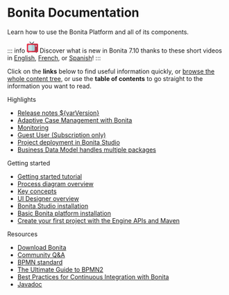 # Bonita Documentation

Learn how to use the Bonita Platform and all of its components.

::: info
![videos](images/tv.png)  Discover what is new in Bonita 7.10 thanks to these short videos in [English](https://www.youtube.com/playlist?list=PLvvoQatxaHOMcgZXuoQcM_6txUhwqru4B), [French](https://www.youtube.com/playlist?list=PLvvoQatxaHOPe6RwaiAdbCV6k_RbyYj9d), or [Spanish](https://www.youtube.com/playlist?list=PLvvoQatxaHOO564ejh-EggWJ_D_1U4SxB)!
:::


Click on the **links** below to find useful information quickly, or [browse the whole content tree](taxonomy.md), or use the **table of contents** to go straight to the information you want to read.

<div class="col-md-4">
<div class="panel panel-default">
<div class="panel-heading">Highlights</div>
<div class="panel-body">
<div class="menu-block-wrapper">

- [Release notes ${varVersion}](release-notes.md)<!--{li:.first .leaf}-->
- [Adaptive Case Management with Bonita](release-notes.md#acm)<!--{li:.first .leaf}-->
- [Monitoring](release-notes.md#monitoring)<!--{li:.first .leaf}-->
- [Guest User (Subscription only) ](release-notes.md#guest-user)<!--{li:.first .leaf}-->
- [Project deployment in Bonita Studio](release-notes.md#deploy-project)<!--{li:.first .leaf}-->
- [Business Data Model handles multiple packages](release-notes.md#bdm-multi-package)<!--{li:.first .leaf}-->
  <!--{ul:.menu .nav}-->

</div>
</div>
</div>
</div>
<div class="col-md-4">
<div class="panel panel-default">
<div class="panel-heading">Getting started</div>
<div class="panel-body">
<div class="menu-block-wrapper">

- [Getting started tutorial](_getting-started-tutorial.md)<!--{li:.first .leaf}-->
- [Process diagram overview](diagram-overview.md)<!--{li:.leaf}-->
- [Key concepts](key-concepts.md)<!--{li:.leaf}-->
- [UI Designer overview](ui-designer-overview.md)<!--{li:.leaf}-->
- [Bonita Studio installation](bonita-bpm-studio-installation.md)<!--{li:.leaf}-->
- [Basic Bonita platform installation](tomcat-bundle.md)<!--{li:.leaf}-->
- [Create your first project with the Engine APIs and Maven](create-your-first-project-with-the-engine-apis-and-maven.md)<!--{li:.last .leaf}-->
  <!--{ul:.menu .nav}-->

</div>
</div>
</div>
</div>
<div class="col-md-4">
<div class="panel panel-default">
<div class="panel-heading">Resources</div>
<div class="panel-body">
<div class="menu-block-wrapper menu-name-menu-quicklinks">

- [Download Bonita](http://www.bonitasoft.com/how-we-do-it/downloads)<!--{li:.first .leaf}-->
- [Community Q&A](https://community.bonitasoft.com/questions-and-answers)
- [BPMN standard](http://www.bpmn.org/)<!--{li:.leaf}-->
- [The Ultimate Guide to BPMN2](http://www.bonitasoft.com/for-you-to-read/bpm-library/ultimate-guide-bpmn)<!--{li:.leaf}-->
- [Best Practices for Continuous Integration with Bonita](http://www.bonitasoft.com/for-you-to-read/bpm-library/best-practices-continuous-integration-bonita-bpm)<!--{li:.leaf}-->
- [Javadoc](http://documentation.bonitasoft.com/javadoc/api/${varVersion}/index.html)<!--{li:.leaf .last}-->
  <!--{ul:.menu .nav}-->

</div>
</div>
</div>
</div>
